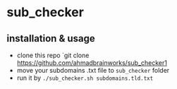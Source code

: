 # sub_checker


## installation & usage

- clone this repo `git clone https://github.com/ahmadbrainworks/sub_checker1
- move your subdomains .txt file to `sub_checker` folder
- run it by `./sub_checker.sh subdomains.tld.txt`



